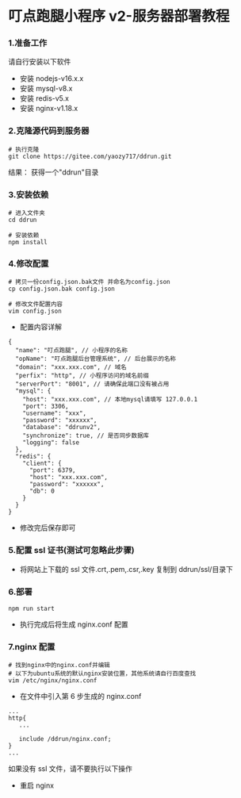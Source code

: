 # 叮点跑腿小程序 v2-服务器部署教程

### 1.准备工作

请自行安装以下软件

- 安装 nodejs-v16.x.x
- 安装 mysql-v8.x
- 安装 redis-v5.x
- 安装 nginx-v1.18.x

### 2.克隆源代码到服务器

```
# 执行克隆
git clone https://gitee.com/yaozy717/ddrun.git
```

结果：
获得一个"ddrun"目录

### 3.安装依赖

```
# 进入文件夹
cd ddrun

# 安装依赖
npm install
```

### 4.修改配置

```
# 拷贝一份config.json.bak文件 并命名为config.json
cp config.json.bak config.json

# 修改文件配置内容
vim config.json

```

- 配置内容详解

```
{
  "name": "叮点跑腿", // 小程序的名称
  "opName": "叮点跑腿后台管理系统", // 后台展示的名称
  "domain": "xxx.xxx.com", // 域名
  "perfix": "http", // 小程序访问的域名前缀
  "serverPort": "8001", // 请确保此端口没有被占用
  "mysql": {
    "host": "xxx.xxx.com", // 本地mysql请填写 127.0.0.1
    "port": 3306,
    "username": "xxx",
    "password": "xxxxxx",
    "database": "ddrunv2",
    "synchronize": true, // 是否同步数据库
    "logging": false
  },
  "redis": {
    "client": {
      "port": 6379,
      "host": "xxx.xxx.com",
      "password": "xxxxxx",
      "db": 0
    }
  }
}

```

- 修改完后保存即可

### 5.配置 ssl 证书(测试可忽略此步骤)

- 将网站上下载的 ssl 文件.crt,.pem,.csr,.key 复制到 ddrun/ssl/目录下

### 6.部署

```
npm run start
```

- 执行完成后将生成 nginx.conf 配置

### 7.nginx 配置

```
# 找到nginx中的nginx.conf并编辑
# 以下为ubuntu系统的默认nginx安装位置，其他系统请自行百度查找
vim /etc/nginx/nginx.conf

```

- 在文件中引入第 6 步生成的 nginx.conf

```
...
http{
   ...

   include /ddrun/nginx.conf;
}
...
```

如果没有 ssl 文件，请不要执行以下操作

- 重启 nginx
